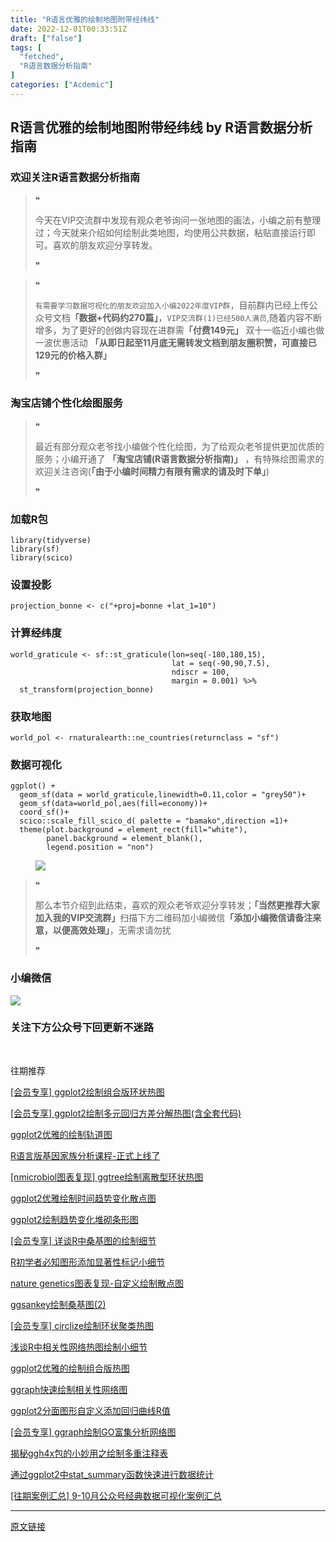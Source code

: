 ```yaml
---
title: "R语言优雅的绘制地图附带经纬线"
date: 2022-12-01T00:33:51Z
draft: ["false"]
tags: [
  "fetched",
  "R语言数据分析指南"
]
categories: ["Acdemic"]
---
```

R语言优雅的绘制地图附带经纬线 by R语言数据分析指南
------
<div><section data-tool="mdnice编辑器" data-website="https://www.mdnice.com"><h3 data-tool="mdnice编辑器"><span></span><span><span></span>欢迎关注R语言数据分析指南</span><span></span></h3><blockquote data-tool="mdnice编辑器"><span>❝</span><p>今天在VIP交流群中发现有观众老爷询问一张地图的画法，小编之前有整理过；今天就来介绍如何绘制此类地图，均使用公共数据，粘贴直接运行即可。喜欢的朋友欢迎分享转发。</p><span>❞</span></blockquote><blockquote data-tool="mdnice编辑器"><span>❝</span><p><code>有需要学习数据可视化的朋友欢迎加入小编2022年度VIP群</code>，目前群内已经上传公众号文档<strong>「数据+代码约270篇」</strong>，<code>VIP交流群(1)已经500人满员</code>,随着内容不断增多，为了更好的创做内容现在进群需<strong>「付费149元」</strong> 双十一临近小编也做一波优惠活动 <strong>「从即日起至11月底无需转发文档到朋友圈积赞，可直接已129元的价格入群」</strong></p><span>❞</span></blockquote><h3 data-tool="mdnice编辑器"><span></span><span><span></span>淘宝店铺个性化绘图服务</span><span></span></h3><blockquote data-tool="mdnice编辑器"><span>❝</span><p>最近有部分观众老爷找小编做个性化绘图，为了给观众老爷提供更加优质的服务；小编开通了 <strong>「淘宝店铺(R语言数据分析指南)」</strong> ，有特殊绘图需求的欢迎关注咨询(<strong>「由于小编时间精力有限有需求的请及时下单」</strong>)</p><span>❞</span></blockquote><h3 data-tool="mdnice编辑器"><span></span><span><span></span>加载R包</span><span></span></h3><pre data-tool="mdnice编辑器"><span></span><code><span>library</span>(tidyverse)<br><span>library</span>(sf)<br><span>library</span>(scico)<br></code></pre><h3 data-tool="mdnice编辑器"><span></span><span><span></span>设置投影</span><span></span></h3><pre data-tool="mdnice编辑器"><span></span><code>projection_bonne &lt;- c(<span>"+proj=bonne +lat_1=10"</span>)<br></code></pre><h3 data-tool="mdnice编辑器"><span></span><span><span></span>计算经纬度</span><span></span></h3><pre data-tool="mdnice编辑器"><span></span><code>world_graticule &lt;- sf::st_graticule(lon=seq(-<span>180</span>,<span>180</span>,<span>15</span>),<br>                                    lat = seq(-<span>90</span>,<span>90</span>,<span>7.5</span>),<br>                                    ndiscr = <span>100</span>,<br>                                    margin = <span>0.001</span>) %&gt;%<br>  st_transform(projection_bonne)<br></code></pre><h3 data-tool="mdnice编辑器"><span></span><span><span></span>获取地图</span><span></span></h3><pre data-tool="mdnice编辑器"><span></span><code>world_pol &lt;- rnaturalearth::ne_countries(returnclass = <span>"sf"</span>)<br></code></pre><h3 data-tool="mdnice编辑器"><span></span><span><span></span>数据可视化</span><span></span></h3><pre data-tool="mdnice编辑器"><span></span><code>ggplot() +<br>  geom_sf(data = world_graticule,linewidth=<span>0.11</span>,color = <span>"grey50"</span>)+ <br>  geom_sf(data=world_pol,aes(fill=economy))+<br>  coord_sf()+<br>  scico::scale_fill_scico_d( palette = <span>"bamako"</span>,direction =<span>1</span>)+ <br>  theme(plot.background = element_rect(fill=<span>"white"</span>),<br>        panel.background = element_blank(),<br>        legend.position = <span>"non"</span>)<br></code></pre><figure data-tool="mdnice编辑器"><img data-ratio="0.5438095238095239" data-src="https://mmbiz.qpic.cn/mmbiz_png/EibnicgwScTAbRlNLqzbZhX3sW04mymPaFTbE7Ism1UQ32wWcBqdRBvB3P09dGrYcibnGRtEsjOTf2h7ibicFB9BqNg/640?wx_fmt=png" data-type="png" data-w="1050" src="https://mmbiz.qpic.cn/mmbiz_png/EibnicgwScTAbRlNLqzbZhX3sW04mymPaFTbE7Ism1UQ32wWcBqdRBvB3P09dGrYcibnGRtEsjOTf2h7ibicFB9BqNg/640?wx_fmt=png"></figure><blockquote data-tool="mdnice编辑器"><span>❝</span><p>那么本节介绍到此结束，喜欢的观众老爷欢迎分享转发；<strong>「当然更推荐大家加入我的VIP交流群」</strong>扫描下方二维码加小编微信<strong>「添加小编微信请备注来意，以便高效处理」</strong>，无需求请勿扰</p><span>❞</span></blockquote><h3 data-tool="mdnice编辑器"><span></span><span><span></span>小编微信</span><span></span></h3><p><img data-galleryid="" data-ratio="1" data-s="300,640" data-src="https://mmbiz.qpic.cn/mmbiz_jpg/EibnicgwScTAaNu6sU2UCYkxFq9ibq75wuaO0lqFoYz1icUo4jh3N2icAWECmibgPvqyReur0FCp7JNKO0icnRAsbO9ug/640?wx_fmt=jpeg" data-type="jpeg" data-w="430" src="https://mmbiz.qpic.cn/mmbiz_jpg/EibnicgwScTAaNu6sU2UCYkxFq9ibq75wuaO0lqFoYz1icUo4jh3N2icAWECmibgPvqyReur0FCp7JNKO0icnRAsbO9ug/640?wx_fmt=jpeg"></p><h3 data-tool="mdnice编辑器"><span></span><span><span></span>关注下方公众号下回更新不迷路</span><span></span></h3><section><mp-common-profile data-pluginname="mpprofile" data-id="Mzg3MzQzNTYzMw==" data-headimg="http://mmbiz.qpic.cn/mmbiz_png/EibnicgwScTAZF0rpeZII9Ltl26VbVagriczTria1fib3XgjwwHEHFjPzkmGpqWDVVHBSzhENictUM2iavAKiaM5lc9USw/0?wx_fmt=png" data-nickname="R语言数据分析指南" data-alias="YanJANtwo" data-signature="R语言重症爱好者，喜欢绘制各种精美的图表，喜欢的小伙伴可以关注我，跟我一起学习" data-from="0" data-is_biz_ban="0"></mp-common-profile><p><br></p><section><section><section><section><p data-mid="">往期推荐</p></section></section><section><section><a href="http://mp.weixin.qq.com/s?__biz=Mzg3MzQzNTYzMw==&amp;mid=2247500139&amp;idx=1&amp;sn=7eb4f0d1a18a01fe45223bd3e969cefc&amp;chksm=cee299f5f99510e3de9d85f6d15a96301b2d34450743c9f904b510e5d0c39d54995f4424380c&amp;scene=21#wechat_redirect" data-linktype="2"><section><p>[会员专享] ggplot2绘制组合版环状热图</p></section></a></section><section><a href="http://mp.weixin.qq.com/s?__biz=Mzg3MzQzNTYzMw==&amp;mid=2247500111&amp;idx=1&amp;sn=71cd3e2d0c422aa708b987e82fffc7c1&amp;chksm=cee299d1f99510c7c32eda6a4682fac5a1a38fcdcd2b4895237e2b6e5169537176a5acfcbf6e&amp;scene=21#wechat_redirect" data-linktype="2"><section><p>[会员专享] ggplot2绘制多元回归方差分解热图(含全套代码)</p></section></a></section><section><a href="http://mp.weixin.qq.com/s?__biz=Mzg3MzQzNTYzMw==&amp;mid=2247500039&amp;idx=1&amp;sn=550ccefbbf044e9165a4915a4658a2cb&amp;chksm=cee29999f995108fd781f8f93c8950ca40177ba75bf21fc4749dd7c6f32b186d62d4292cc333&amp;scene=21#wechat_redirect" data-linktype="2"><section><p>ggplot2优雅的绘制轨道图</p></section></a></section><section><a href="http://mp.weixin.qq.com/s?__biz=Mzg3MzQzNTYzMw==&amp;mid=2247500039&amp;idx=2&amp;sn=99051d94183415f33c20d36fcf74a6db&amp;chksm=cee29999f995108fafb55c93ced5f2b4178cc32fe537caecca522b7f308e9f647cdd493c9ca3&amp;scene=21#wechat_redirect" data-linktype="2"><section><p>R语言版基因家族分析课程-正式上线了</p></section></a></section><section><a href="http://mp.weixin.qq.com/s?__biz=Mzg3MzQzNTYzMw==&amp;mid=2247500015&amp;idx=1&amp;sn=4b059fe57f649977502bd7b1513bac51&amp;chksm=cee29871f9951167fbd87fa58efa5e97b0c49a91b5e871c0bc5fe3c69abbf77560d780fc7855&amp;scene=21#wechat_redirect" data-linktype="2"><section><p>[nmicrobiol图表复现] ggtree绘制离散型环状热图</p></section></a></section><section><a href="http://mp.weixin.qq.com/s?__biz=Mzg3MzQzNTYzMw==&amp;mid=2247499966&amp;idx=1&amp;sn=2e2324b1564959582afd2993b2a2f1ab&amp;chksm=cee29820f9951136be6b310757938786858f0d32a7c0c63d1af870f158df5f52dfa1e2dc17bd&amp;scene=21#wechat_redirect" data-linktype="2"><section><p>ggplot2优雅绘制时间趋势变化散点图</p></section></a></section><section><a href="http://mp.weixin.qq.com/s?__biz=Mzg3MzQzNTYzMw==&amp;mid=2247499949&amp;idx=1&amp;sn=2fa3f5d209aa93c5ac95ec3caa064909&amp;chksm=cee29833f9951125ef42e4a1179760baa942daa0b999e98eb3dd90f1a6022ce5b624a41eda50&amp;scene=21#wechat_redirect" data-linktype="2"><section><p>ggplot2绘制趋势变化堆砌条形图</p></section></a></section><section><a href="http://mp.weixin.qq.com/s?__biz=Mzg3MzQzNTYzMw==&amp;mid=2247499934&amp;idx=1&amp;sn=d181a67407e1cccd74287cc4a9b49dfb&amp;chksm=cee29800f9951116305baf628d8c4be9f302344d8ceafe2633807443a5dbbc5ee9a179c84a05&amp;scene=21#wechat_redirect" data-linktype="2"><section><p>[会员专享] 详谈R中桑基图的绘制细节</p></section></a></section><section><a href="http://mp.weixin.qq.com/s?__biz=Mzg3MzQzNTYzMw==&amp;mid=2247499804&amp;idx=1&amp;sn=cc19690adcec981334c908649111d214&amp;chksm=cee29882f995119476114491b6d323845c081ea3d0eea61ab4bfdd4555b4a50e63365ac7ff09&amp;scene=21#wechat_redirect" data-linktype="2"><section><p>R初学者必知图形添加显著性标记小细节</p></section></a></section><section><a href="http://mp.weixin.qq.com/s?__biz=Mzg3MzQzNTYzMw==&amp;mid=2247499778&amp;idx=1&amp;sn=3a80655dfd47d914a60fc301cde5dd9e&amp;chksm=cee2989cf995118a0eb805088b835718f84ac7b042f155a5b745c8629a2a1cd7c9d6b74a8671&amp;scene=21#wechat_redirect" data-linktype="2"><section><p>nature genetics图表复现-自定义绘制散点图</p></section></a></section><section><a href="http://mp.weixin.qq.com/s?__biz=Mzg3MzQzNTYzMw==&amp;mid=2247499756&amp;idx=1&amp;sn=45cb2dbc2d9b5503ee643f0ea7e8514e&amp;chksm=cee2a772f9952e6451a788ce3abfc45a30e7759cf8cbf190b42b03d10e6633b4cb1bdf33ab77&amp;scene=21#wechat_redirect" data-linktype="2"><section><p>ggsankey绘制桑基图(2)</p></section></a></section><section><a href="http://mp.weixin.qq.com/s?__biz=Mzg3MzQzNTYzMw==&amp;mid=2247499734&amp;idx=1&amp;sn=2235158e35f362ec9ca5cbe65c930426&amp;chksm=cee2a748f9952e5e2a41fb35bfbfe817e40a7e72714f9683d4377eb5fd9a122256f81a9c3f06&amp;scene=21#wechat_redirect" data-linktype="2"><section><p>[会员专享] circlize绘制环状聚类热图</p></section></a></section><section><a href="http://mp.weixin.qq.com/s?__biz=Mzg3MzQzNTYzMw==&amp;mid=2247499680&amp;idx=1&amp;sn=fa1115e1576a8c26be63a4b3eb3c3257&amp;chksm=cee2a73ef9952e28aa26c507015d9a972e3fb87753c4a5ba8c6726ccbc7310e41259455e1823&amp;scene=21#wechat_redirect" data-linktype="2"><section><p>浅谈R中相关性网络热图绘制小细节</p></section></a></section><section><a href="http://mp.weixin.qq.com/s?__biz=Mzg3MzQzNTYzMw==&amp;mid=2247499659&amp;idx=1&amp;sn=e62ecf6601803b9b55feb5b4ee3bcc43&amp;chksm=cee2a715f9952e03e98e36df41f34d620bcff61470fe4d8d9dc0c3c085badae8032901d24963&amp;scene=21#wechat_redirect" data-linktype="2"><section><p>ggplot2优雅的绘制组合版热图</p></section></a></section><section><a href="http://mp.weixin.qq.com/s?__biz=Mzg3MzQzNTYzMw==&amp;mid=2247499632&amp;idx=1&amp;sn=5c366cc5f193414e7baed41355aa51fb&amp;chksm=cee2a7eef9952ef8199b9c3680a35e39a1d3e5a463978d41e162d2c0277277cbb88d71ab7f68&amp;scene=21#wechat_redirect" data-linktype="2"><section><p>ggraph快速绘制相关性网络图</p></section></a></section><section><a href="http://mp.weixin.qq.com/s?__biz=Mzg3MzQzNTYzMw==&amp;mid=2247499613&amp;idx=1&amp;sn=fef9aacaf90b8236b020df3340d0ae9a&amp;chksm=cee2a7c3f9952ed57af5882b474483b1a373994a9b311e10c037c663bce938c50c0e3b768f05&amp;scene=21#wechat_redirect" data-linktype="2"><section><p>ggplot2分面图形自定义添加回归曲线R值</p></section></a></section><section><a href="http://mp.weixin.qq.com/s?__biz=Mzg3MzQzNTYzMw==&amp;mid=2247499590&amp;idx=1&amp;sn=eff13988a69552451bdc3c91f8fe05f3&amp;chksm=cee2a7d8f9952ece3a8370c7d5f3f3eaf2b7dcc702ddfe0dc83f9a05abc14c89ddb46f5be1a4&amp;scene=21#wechat_redirect" data-linktype="2"><section><p>[会员专享] ggraph绘制GO富集分析网络图</p></section></a></section><section><a href="http://mp.weixin.qq.com/s?__biz=Mzg3MzQzNTYzMw==&amp;mid=2247499544&amp;idx=1&amp;sn=a985f9cd1ae280b49de9ab381202b75d&amp;chksm=cee2a786f9952e9042d20a395c3d249c8d73d1809137f1ecf8b85ada0a9c736a6c91e991e5f7&amp;scene=21#wechat_redirect" data-linktype="2"><section><p>揭秘ggh4x包的小妙用之绘制多重注释表</p></section></a></section><section><a href="http://mp.weixin.qq.com/s?__biz=Mzg3MzQzNTYzMw==&amp;mid=2247499488&amp;idx=1&amp;sn=4b64e4b183fd2d93ad55941adbb13da1&amp;chksm=cee2a67ef9952f68ff0e5394e272d0b9fcbd4ae1d3f6b87673f8e0651a58c4f876af17a92b29&amp;scene=21#wechat_redirect" data-linktype="2"><section><p>通过ggplot2中stat_summary函数快速进行数据统计</p></section></a></section><section><a href="http://mp.weixin.qq.com/s?__biz=Mzg3MzQzNTYzMw==&amp;mid=2247499473&amp;idx=1&amp;sn=554ef292577419fef2da17f90436854b&amp;chksm=cee2a64ff9952f59a1b68e62877e5c00fbc93eb2449b4bc54f2fb0a1c86e239a3e845ed4ce05&amp;scene=21#wechat_redirect" data-linktype="2"></a><section><a href="http://mp.weixin.qq.com/s?__biz=Mzg3MzQzNTYzMw==&amp;mid=2247499473&amp;idx=1&amp;sn=554ef292577419fef2da17f90436854b&amp;chksm=cee2a64ff9952f59a1b68e62877e5c00fbc93eb2449b4bc54f2fb0a1c86e239a3e845ed4ce05&amp;scene=21#wechat_redirect" data-linktype="2"></a><p><a href="http://mp.weixin.qq.com/s?__biz=Mzg3MzQzNTYzMw==&amp;mid=2247499473&amp;idx=1&amp;sn=554ef292577419fef2da17f90436854b&amp;chksm=cee2a64ff9952f59a1b68e62877e5c00fbc93eb2449b4bc54f2fb0a1c86e239a3e845ed4ce05&amp;scene=21#wechat_redirect" data-linktype="2">[往期案例汇总] 9-10月公众号经典数据可视化案例汇总</a></p></section></section></section></section></section></section></section><p><mp-style-type data-value="3"></mp-style-type></p></div>  
<hr>
<a href="https://mp.weixin.qq.com/s/S15wNJnuZ2eXCS5vPlx4Zg",target="_blank" rel="noopener noreferrer">原文链接</a>
